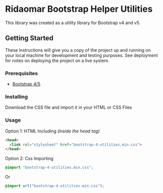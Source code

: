 # Ridaomar Bootstrap Helper Utilities

This library was created as a utility library for Bootstrap v4 and v5.

## Getting Started

These instructions will give you a copy of the project up and running on
your local machine for development and testing purposes. See deployment
for notes on deploying the project on a live system.

### Prerequisites

- [Bootstrap 4/5](https://getbootstrap.com)

### Installing

Download the CSS file and import it in your HTML or CSS Files


### Usage

Option 1: HTML Including _(inside the head tag)_

```html
<head>
  <link rel="stylesheet" href="bootstrap-4-utilities.min.css">
</head>
```

Option 2: Css Importing

```css
@import "bootstrap-4-utilities.min.css";
```

Or

```css
@import url("bootstrap-4-utilities.min.css");
```
